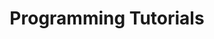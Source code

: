 ---
title: Programming Tutorials
menu:
  sidebar:
    name: Programming Tutorials
    identifier: programming-tutorials
---